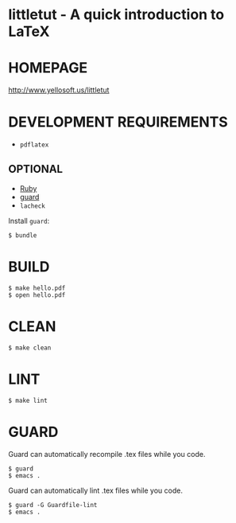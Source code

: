 # littletut - A quick introduction to LaTeX

# HOMEPAGE

http://www.yellosoft.us/littletut

# DEVELOPMENT REQUIREMENTS

* `pdflatex`

## OPTIONAL

* [Ruby](https://www.ruby-lang.org/en/)
* [guard](http://guardgem.org/)
* `lacheck`

Install `guard`:

    $ bundle

# BUILD

    $ make hello.pdf
    $ open hello.pdf

# CLEAN

    $ make clean

# LINT

    $ make lint

# GUARD

Guard can automatically recompile .tex files while you code.

    $ guard
    $ emacs .

Guard can automatically lint .tex files while you code.

    $ guard -G Guardfile-lint
    $ emacs .
